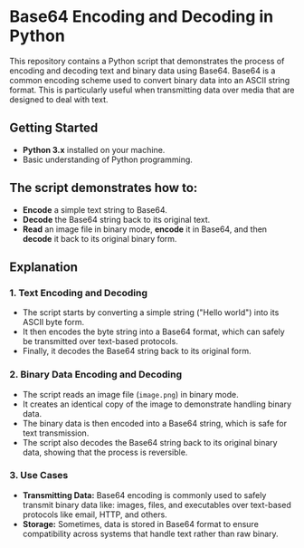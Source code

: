 # Base64 Encoding and Decoding in Python

This repository contains a Python script that demonstrates the process of encoding and decoding text and binary data using Base64.
 Base64 is a common encoding scheme used to convert binary data into an ASCII string format.
 This is particularly useful when transmitting data over media that are designed to deal with text.

## Getting Started

- **Python 3.x** installed on your machine.
- Basic understanding of Python programming.

## The script demonstrates how to:

- **Encode** a simple text string to Base64.
- **Decode** the Base64 string back to its original text.
- **Read** an image file in binary mode, **encode** it in Base64, and then **decode** it back to its original binary form.

## Explanation

### 1. Text Encoding and Decoding

- The script starts by converting a simple string ("Hello world") into its ASCII byte form.
- It then encodes the byte string into a Base64 format, which can safely be transmitted over text-based protocols.
- Finally, it decodes the Base64 string back to its original form.

### 2. Binary Data Encoding and Decoding

- The script reads an image file (`image.png`) in binary mode.
- It creates an identical copy of the image to demonstrate handling binary data.
- The binary data is then encoded into a Base64 string, which is safe for text transmission.
- The script also decodes the Base64 string back to its original binary data, showing that the process is reversible.

### 3. Use Cases

- **Transmitting Data:** Base64 encoding is commonly used to safely transmit binary data like:
   images, files, and executables over text-based protocols like email, HTTP, and others.
- **Storage:** Sometimes, data is stored in Base64 format to ensure compatibility across systems that handle text rather than raw binary.
